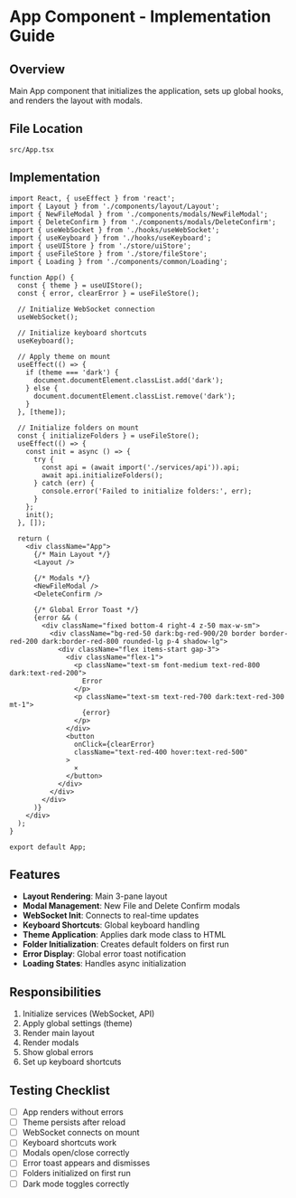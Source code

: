 # App Component - Implementation Guide

## Overview
Main App component that initializes the application, sets up global hooks, and renders the layout with modals.

## File Location
`src/App.tsx`

## Implementation

```tsx
import React, { useEffect } from 'react';
import { Layout } from './components/layout/Layout';
import { NewFileModal } from './components/modals/NewFileModal';
import { DeleteConfirm } from './components/modals/DeleteConfirm';
import { useWebSocket } from './hooks/useWebSocket';
import { useKeyboard } from './hooks/useKeyboard';
import { useUIStore } from './store/uiStore';
import { useFileStore } from './store/fileStore';
import { Loading } from './components/common/Loading';

function App() {
  const { theme } = useUIStore();
  const { error, clearError } = useFileStore();

  // Initialize WebSocket connection
  useWebSocket();

  // Initialize keyboard shortcuts
  useKeyboard();

  // Apply theme on mount
  useEffect(() => {
    if (theme === 'dark') {
      document.documentElement.classList.add('dark');
    } else {
      document.documentElement.classList.remove('dark');
    }
  }, [theme]);

  // Initialize folders on mount
  const { initializeFolders } = useFileStore();
  useEffect(() => {
    const init = async () => {
      try {
        const api = (await import('./services/api')).api;
        await api.initializeFolders();
      } catch (err) {
        console.error('Failed to initialize folders:', err);
      }
    };
    init();
  }, []);

  return (
    <div className="App">
      {/* Main Layout */}
      <Layout />

      {/* Modals */}
      <NewFileModal />
      <DeleteConfirm />

      {/* Global Error Toast */}
      {error && (
        <div className="fixed bottom-4 right-4 z-50 max-w-sm">
          <div className="bg-red-50 dark:bg-red-900/20 border border-red-200 dark:border-red-800 rounded-lg p-4 shadow-lg">
            <div className="flex items-start gap-3">
              <div className="flex-1">
                <p className="text-sm font-medium text-red-800 dark:text-red-200">
                  Error
                </p>
                <p className="text-sm text-red-700 dark:text-red-300 mt-1">
                  {error}
                </p>
              </div>
              <button
                onClick={clearError}
                className="text-red-400 hover:text-red-500"
              >
                ×
              </button>
            </div>
          </div>
        </div>
      )}
    </div>
  );
}

export default App;
```

## Features
- **Layout Rendering**: Main 3-pane layout
- **Modal Management**: New File and Delete Confirm modals
- **WebSocket Init**: Connects to real-time updates
- **Keyboard Shortcuts**: Global keyboard handling
- **Theme Application**: Applies dark mode class to HTML
- **Folder Initialization**: Creates default folders on first run
- **Error Display**: Global error toast notification
- **Loading States**: Handles async initialization

## Responsibilities
1. Initialize services (WebSocket, API)
2. Apply global settings (theme)
3. Render main layout
4. Render modals
5. Show global errors
6. Set up keyboard shortcuts

## Testing Checklist
- [ ] App renders without errors
- [ ] Theme persists after reload
- [ ] WebSocket connects on mount
- [ ] Keyboard shortcuts work
- [ ] Modals open/close correctly
- [ ] Error toast appears and dismisses
- [ ] Folders initialized on first run
- [ ] Dark mode toggles correctly
